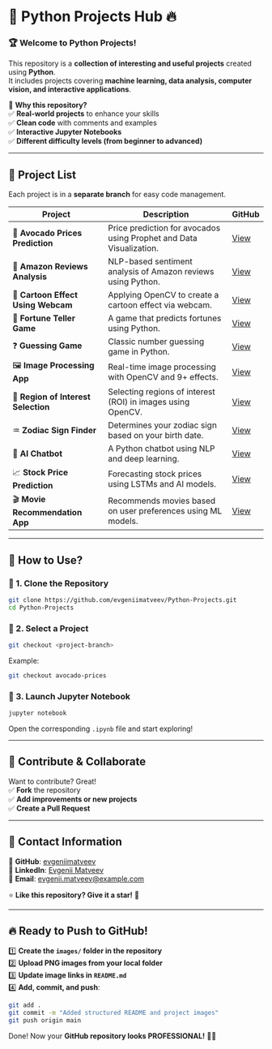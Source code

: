 # 🚀 Python Projects Hub 🔥

### 🏆 **Welcome to Python Projects!**  
This repository is a **collection of interesting and useful projects** created using **Python**.  
It includes projects covering **machine learning, data analysis, computer vision, and interactive applications**.

🔹 **Why this repository?**  
✅ **Real-world projects** to enhance your skills  
✅ **Clean code** with comments and examples  
✅ **Interactive Jupyter Notebooks**  
✅ **Different difficulty levels (from beginner to advanced)**  

---

## 📂 **Project List**

Each project is in a **separate branch** for easy code management.

| Project  | Description | GitHub |
|---------|----------|--------|
| 🥑 **Avocado Prices Prediction** | Price prediction for avocados using Prophet and Data Visualization. | [View](https://github.com/evgeniimatveev/Python-Projects/tree/avocado-prices) |
| 🛒 **Amazon Reviews Analysis** | NLP-based sentiment analysis of Amazon reviews using Python. | [View](https://github.com/evgeniimatveev/Python-Projects/tree/amazon-reviews) |
| 🎨 **Cartoon Effect Using Webcam** | Applying OpenCV to create a cartoon effect via webcam. | [View](https://github.com/evgeniimatveev/Python-Projects/tree/cartoon-effect) |
| 🔮 **Fortune Teller Game** | A game that predicts fortunes using Python. | [View](https://github.com/evgeniimatveev/Python-Projects/tree/fortune-teller) |
| ❓ **Guessing Game** | Classic number guessing game in Python. | [View](https://github.com/evgeniimatveev/Python-Projects/tree/guessing-game) |
| 🖼️ **Image Processing App** | Real-time image processing with OpenCV and 9+ effects. | [View](https://github.com/evgeniimatveev/Python-Projects/tree/image-processing) |
| 🎯 **Region of Interest Selection** | Selecting regions of interest (ROI) in images using OpenCV. | [View](https://github.com/evgeniimatveev/Python-Projects/tree/roi-selection) |
| ♒ **Zodiac Sign Finder** | Determines your zodiac sign based on your birth date. | [View](https://github.com/evgeniimatveev/Python-Projects/tree/zodiac-sign) |
| 🤖 **AI Chatbot** | A Python chatbot using NLP and deep learning. | [View](https://github.com/evgeniimatveev/Python-Projects/tree/ai-chatbot) |
| 📈 **Stock Price Prediction** | Forecasting stock prices using LSTMs and AI models. | [View](https://github.com/evgeniimatveev/Python-Projects/tree/stock-prediction) |
| 🎬 **Movie Recommendation App** | Recommends movies based on user preferences using ML models. | [View](https://github.com/evgeniimatveev/Python-Projects/tree/movie-recommendation) 
---

## 📌 **How to Use?**

### 🔹 1. Clone the Repository
```bash
git clone https://github.com/evgeniimatveev/Python-Projects.git
cd Python-Projects
```

### 🔹 2. Select a Project
```bash
git checkout <project-branch>
```
Example:
```bash
git checkout avocado-prices
```

### 🔹 3. Launch Jupyter Notebook
```bash
jupyter notebook
```
Open the corresponding `.ipynb` file and start exploring!

---

## 🤝 **Contribute & Collaborate**
Want to contribute? Great!  
✅ **Fork** the repository  
✅ **Add improvements or new projects**  
✅ **Create a Pull Request**  

---

## 📢 **Contact Information**
📌 **GitHub**: [evgeniimatveev](https://github.com/evgeniimatveev)  
📌 **LinkedIn**: [Evgenii Matveev](https://www.linkedin.com/in/evgeniimatveev)  
📌 **Email**: evgenii.matveev@example.com  

⭐ **Like this repository? Give it a star!** 🚀

---

## 🔥 **Ready to Push to GitHub!**
1️⃣ **Create the `images/` folder in the repository**  
2️⃣ **Upload PNG images from your local folder**  
3️⃣ **Update image links in `README.md`**  
4️⃣ **Add, commit, and push**:
```bash
git add .
git commit -m "Added structured README and project images"
git push origin main
```

Done! Now your **GitHub repository looks PROFESSIONAL!** 🚀🔥
